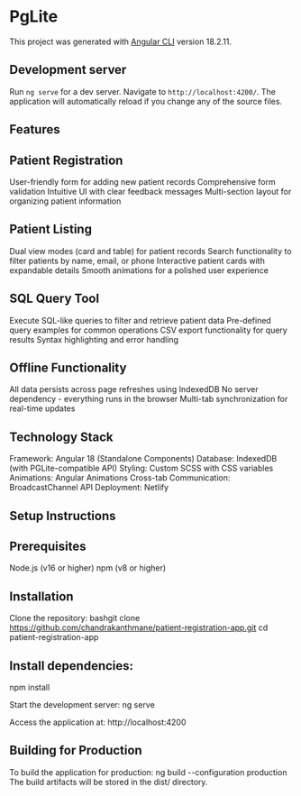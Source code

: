 # PgLite

This project was generated with [Angular CLI](https://github.com/angular/angular-cli) version 18.2.11.

## Development server

Run `ng serve` for a dev server. Navigate to `http://localhost:4200/`. The application will automatically reload if you change any of the source files.

## Features
## Patient Registration

User-friendly form for adding new patient records
Comprehensive form validation
Intuitive UI with clear feedback messages
Multi-section layout for organizing patient information

## Patient Listing

Dual view modes (card and table) for patient records
Search functionality to filter patients by name, email, or phone
Interactive patient cards with expandable details
Smooth animations for a polished user experience

## SQL Query Tool

Execute SQL-like queries to filter and retrieve patient data
Pre-defined query examples for common operations
CSV export functionality for query results
Syntax highlighting and error handling

## Offline Functionality

All data persists across page refreshes using IndexedDB
No server dependency - everything runs in the browser
Multi-tab synchronization for real-time updates

## Technology Stack

Framework: Angular 18 (Standalone Components)
Database: IndexedDB (with PGLite-compatible API)
Styling: Custom SCSS with CSS variables
Animations: Angular Animations
Cross-tab Communication: BroadcastChannel API
Deployment: Netlify

## Setup Instructions
## Prerequisites

Node.js (v16 or higher)
npm (v8 or higher)

## Installation

Clone the repository:
bashgit clone https://github.com/chandrakanthmane/patient-registration-app.git
cd patient-registration-app

## Install dependencies:
npm install

Start the development server: ng serve

Access the application at: http://localhost:4200


## Building for Production
To build the application for production: ng build --configuration production
The build artifacts will be stored in the dist/ directory.
